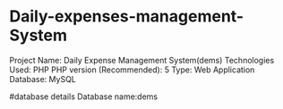 # Daily-expenses-management-System
Project Name: Daily	Expense Management System(dems)
Technologies Used:	PHP
PHP version (Recommended):	5
Type:	Web Application
Database:	MySQL

#database details
Database name:dems
